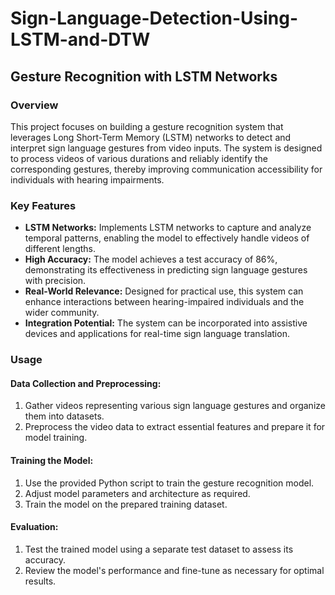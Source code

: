 # Sign-Language-Detection-Using-LSTM-and-DTW

## Gesture Recognition with LSTM Networks

### Overview

This project focuses on building a gesture recognition system that leverages Long Short-Term Memory (LSTM) networks to detect and interpret sign language gestures from video inputs. The system is designed to process videos of various durations and reliably identify the corresponding gestures, thereby improving communication accessibility for individuals with hearing impairments.

### Key Features

- **LSTM Networks:** Implements LSTM networks to capture and analyze temporal patterns, enabling the model to effectively handle videos of different lengths.
- **High Accuracy:** The model achieves a test accuracy of 86%, demonstrating its effectiveness in predicting sign language gestures with precision.
- **Real-World Relevance:** Designed for practical use, this system can enhance interactions between hearing-impaired individuals and the wider community.
- **Integration Potential:** The system can be incorporated into assistive devices and applications for real-time sign language translation.

### Usage

#### Data Collection and Preprocessing:

1. Gather videos representing various sign language gestures and organize them into datasets.
2. Preprocess the video data to extract essential features and prepare it for model training.

#### Training the Model:

1. Use the provided Python script to train the gesture recognition model.
2. Adjust model parameters and architecture as required.
3. Train the model on the prepared training dataset.

#### Evaluation:

1. Test the trained model using a separate test dataset to assess its accuracy.
2. Review the model's performance and fine-tune as necessary for optimal results.

